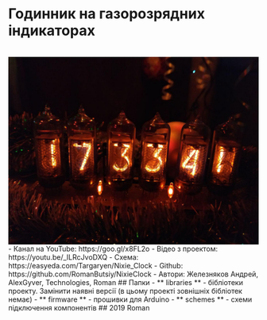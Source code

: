 # Годинник на газорозрядних індикаторах
<br>
<a href="https://raw.githubusercontent.com/RomanButsiy/NixieClock/master/screens/NixieClock.jpg"><img src="https://raw.githubusercontent.com/RomanButsiy/NixieClock/master/screens/NixieClock.jpg" align="left"></a>
<br>
  - Канал на YouTube: https://goo.gl/x8FL2o
  - Відео з проектом: https://youtu.be/_ILRcJvoDXQ
  - Схема: https://easyeda.com/Targaryen/Nixie_Clock
  - Github: https://github.com/RomanButsiy/NixieClock
  - Автори: Железняков Андрей, AlexGyver, Technologies, Roman
## Папки
- ** libraries ** - бібліотеки проекту. Замінити наявні версії (в цьому проекті зовнішніх бібліотек немає)
- ** firmware ** - прошивки для Arduino
- ** schemes ** - схеми підключення компонентів
## 2019 Roman
